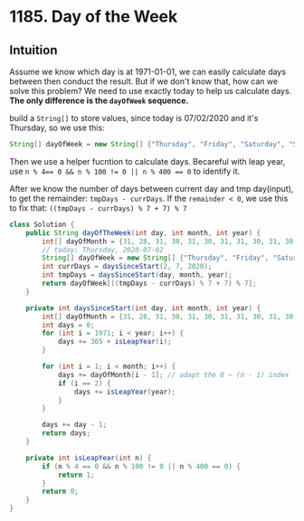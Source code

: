 # 1185. Day of the Week

## Intuition

Assume we know which day is at 1971-01-01, we can easily calculate days between then conduct the result. But if we don't know that, how can we solve this problem? We need to use exactly today to help us calculate days. **The only difference is the `dayOfWeek` sequence.**

build a `String[]` to store values, since today is 07/02/2020 and it's Thursday, so we use this:

```java
String[] dayOfWeek = new String[] {"Thursday", "Friday", "Saturday", "Sunday", "Monday", "Tuesday", "Wednesday"};
```

Then we use a helper fucntion to calculate days.
Becareful with leap year, use `n % 4== 0 && n % 100 != 0 || n % 400 == 0` to identify it.

After we know the number of days between current day and tmp day(input), to get the remainder: `tmpDays - currDays`. If the `remainder < 0`, we use this to fix that: `((tmpDays - currDays) % 7 + 7) % 7`

```java
class Solution {
    public String dayOfTheWeek(int day, int month, int year) {
        int[] dayOfMonth = {31, 28, 31, 30, 31, 30, 31, 31, 30, 31, 30, 31};
        // today: Thursday, 2020-07-02
        String[] dayOfWeek = new String[] {"Thursday", "Friday", "Saturday", "Sunday", "Monday", "Tuesday", "Wednesday"};
        int currDays = daysSinceStart(2, 7, 2020);
        int tmpDays = daysSinceStart(day, month, year);
        return dayOfWeek[((tmpDays - currDays) % 7 + 7) % 7];
    }

    private int daysSinceStart(int day, int month, int year) {
        int[] dayOfMonth = {31, 28, 31, 30, 31, 30, 31, 31, 30, 31, 30, 31};
        int days = 0;
        for (int i = 1971; i < year; i++) {
            days += 365 + isLeapYear(i);
        }

        for (int i = 1; i < month; i++) {
            days += dayOfMonth[i - 1]; // adapt the 0 ~ (n - 1) index
            if (i == 2) {
                days += isLeapYear(year);
            }
        }

        days += day - 1;
        return days;
    }

    private int isLeapYear(int n) {
        if (n % 4 == 0 && n % 100 != 0 || n % 400 == 0) {
            return 1;
        }
        return 0;
    }
}
```
